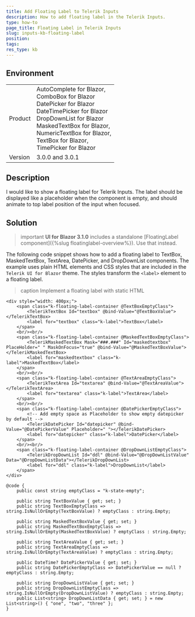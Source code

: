 ```yaml
---
title: Add Floating Label to Telerik Inputs
description: How to add floating label in the Telerik Inputs.
type: how-to
page_title: Floating Label in Telerik Inputs
slug: inputs-kb-floating-label
position:
tags:
res_type: kb
---
```


## Environment

<table>
    <tbody>
        <tr>
            <td>Product</td>
            <td>
                AutoComplete for Blazor,<br />
                ComboBox for Blazor<br />
                DatePicker for Blazor<br />
                DateTimePicker for Blazor<br />
                DropDownList for Blazor<br />
                MaskedTextBox for Blazor, <br />
                NumericTextBox for Blazor,<br />
                TextBox for Blazor,<br />
                TimePicker for Blazor
            </td>
        </tr>
        <tr>
            <td>Version</td>
            <td>3.0.0 and 3.0.1</td>
        </tr>
    </tbody>
</table>


## Description

I would like to show a floating label for Telerik Inputs. The label should be displayed like a placeholder when the component is empty, and should animate to top label position of the input when focused.

## Solution

>important **UI for Blazor 3.1.0** includes a standalone [FloatingLabel component]({%slug floatinglabel-overview%}). Use that instead.

The following code snippet shows how to add a floating label to TextBox, MaskedTextBox, TextArea, DatePicker, and DropDownList components. The example uses plain HTML elements and CSS styles that are included in the `Telerik UI for Blazor` theme. The styles transform the `<label>` element to a floating label.

>caption Implement a floating label with static HTML

````RAZOR
<div style="width: 400px;">
    <span class="k-floating-label-container @TextBoxEmptyClass">
        <TelerikTextBox Id="textbox" @bind-Value="@TextBoxValue"></TelerikTextBox>
        <label for="textbox" class="k-label">TextBox</label>
    </span>
    <br/><br/>
    <span class="k-floating-label-container @MaskedTextBoxEmptyClass">
        <TelerikMaskedTextBox Mask="###.###" Id="maskedtextbox" PlaceHolder=" " MaskOnFocus="true" @bind-Value="@MaskedTextBoxValue"></TelerikMaskedTextBox>
        <label for="maskedtextbox" class="k-label">MaskedTextBox</label>
    </span>
    <br/><br/>
    <span class="k-floating-label-container @TextAreaEmptyClass">
        <TelerikTextArea Id="textarea" @bind-Value="@TextAreaValue"></TelerikTextArea>
        <label for="textarea" class="k-label">TextArea</label>
    </span>
    <br/><br/>
    <span class="k-floating-label-container @DatePickerEmptyClass">
        <!-- Add empty space as Placeholder to show empty datepicker by default -->
        <TelerikDatePicker Id="datepicker" @bind-Value="@DatePickerValue" Placeholder=" "></TelerikDatePicker>
        <label for="datepicker" class="k-label">DatePicker</label>
    </span>
    <br/><br/>
    <span class="k-floating-label-container @DropDownListEmptyClass">
        <TelerikDropDownList Id="ddl" @bind-Value="@DropDownListValue" Data="@DropDownListData"></TelerikDropDownList>
        <label for="ddl" class="k-label">DropDownList</label>
    </span>
</div>

@code {
    public const string emptyClass = "k-state-empty";

    public string TextBoxValue { get; set; }
    public string TextBoxEmptyClass => string.IsNullOrEmpty(TextBoxValue) ? emptyClass : string.Empty;

    public string MaskedTextBoxValue { get; set; }
    public string MaskedTextBoxEmptyClass => string.IsNullOrEmpty(MaskedTextBoxValue) ? emptyClass : string.Empty;

    public string TextAreaValue { get; set; }
    public string TextAreaEmptyClass => string.IsNullOrEmpty(TextAreaValue) ? emptyClass : string.Empty;

    public DateTime? DatePickerValue { get; set; }
    public string DatePickerEmptyClass => DatePickerValue == null ? emptyClass : string.Empty;

    public string DropDownListValue { get; set; }
    public string DropDownListEmptyClass => string.IsNullOrEmpty(DropDownListValue) ? emptyClass : string.Empty;
    public List<string> DropDownListData { get; set; } = new List<string>() { "one", "two", "three" };
}
````
